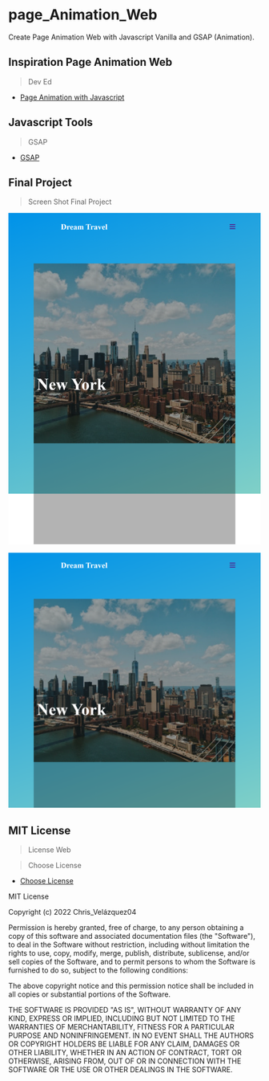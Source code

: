 # page_Animation_Web

Create Page Animation Web with Javascript Vanilla and GSAP (Animation).

## Inspiration Page Animation Web

> Dev Ed

- [Page Animation with Javascript](https://www.youtube.com/watch?v=AKmoccuRiN4)

## Javascript Tools

> GSAP

- [GSAP](https://greensock.com/gsap/)

## Final Project

> Screen Shot Final Project

![](./src/assets/images/travelPro01.png)

![](./src/assets/images/TravelPro02.png)

## MIT License

> License Web

> Choose License

- [Choose License](https://choosealicense.com/)

MIT License

Copyright (c) 2022 Chris_Velázquez04

Permission is hereby granted, free of charge, to any person obtaining a copy
of this software and associated documentation files (the "Software"), to deal
in the Software without restriction, including without limitation the rights
to use, copy, modify, merge, publish, distribute, sublicense, and/or sell
copies of the Software, and to permit persons to whom the Software is
furnished to do so, subject to the following conditions:

The above copyright notice and this permission notice shall be included in all
copies or substantial portions of the Software.

THE SOFTWARE IS PROVIDED "AS IS", WITHOUT WARRANTY OF ANY KIND, EXPRESS OR
IMPLIED, INCLUDING BUT NOT LIMITED TO THE WARRANTIES OF MERCHANTABILITY,
FITNESS FOR A PARTICULAR PURPOSE AND NONINFRINGEMENT. IN NO EVENT SHALL THE
AUTHORS OR COPYRIGHT HOLDERS BE LIABLE FOR ANY CLAIM, DAMAGES OR OTHER
LIABILITY, WHETHER IN AN ACTION OF CONTRACT, TORT OR OTHERWISE, ARISING FROM,
OUT OF OR IN CONNECTION WITH THE SOFTWARE OR THE USE OR OTHER DEALINGS IN THE
SOFTWARE.

